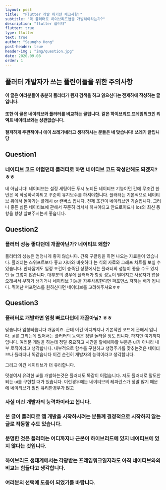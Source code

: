 ```yaml
---
layout: post
title:  "Flutter 개발 하기전 체크사항!"
subtitle: "꼭 플러터로 하이브리드앱을 개발해야하는가?"
description: "flutter 플러터"
flutter: true
type: flutter
text: true
author: "Seungho Hong"
post-header: true
header-img : "img/question.jpg"
date: 2020.09.08
order: 1
---
```




## 플러터 개발자가 쓰는 플린이들을 위한 주의사항

#### 이 글은 여러분들이 충분히 플러터가 뭔지 검색을 하고 읽으신다는 전제하에 작성하는 글입니다.
#### 또한 이 글은 네이티브와 플러터를 비교하는 글입니다. 같은 하이브리드 프레임워크인 리엑트 네이티브와는 상관없습니다.
#### 철저하게 주관적이니 에이 쓰레기네라고 생각하시는 분들은 네 맞습니다! 쓰레기 글입니당

## Question1

### 네이티브 코드 어렵던데 플러터로 하면 네이티브 코드 작성안해도 되겠지?ㅎㅎ
 네 아닙니다! 네이티브는 설정 세팅이든 푸시 노티든 네이티브 기능이던 간에 무조건 한번은 꼭 작성하셔야되고 꾸준히 유지보수를 하셔야합니다. 
 플러터는 기본적으로 네이티브 위에서 돌아가는 플래시 or 캔버스 입니다. 전제 조건이 네이티브인 기술입니다. 
 그러니 좋든 싫든 네이티브에 관해서 꾸준히 리서치 하셔야되고 안드로이드나 ios의 최신 동향을 항상 살펴주시는게 좋습니다.



## Question2

### 플러터 성능 좋다던데 개꿀아닌가? 네이티브 왜함?
 플러터의 성능은 엄청나게 좋지 않습니다. 간혹 구글링을 하면 나오는 자료들이 있습니다. 
 플러터는 스위프트보다 좋고 자바와 비슷하다 는 식의 자료와 그래프 차트를 보실 수 있습니다. 
 안타깝게도 일정 조건이 충족된 상황에서는 플러터의 성능이 좋을 수도 있지만 늘 그렇지 않습니다.
 대부분의 경우에 플러터가 항상 성능이 떨어지고 사용자가 앱을 오래써서 부하가 생기거나 네이티브 기능을 자주사용한다면 퍼포먼스 저하는 배가 됩니다. 
 뛰어난 퍼포먼스를 원하신다면 네이티브를 고려해주셔요ㅎㅎ


 
## Question3

### 플러터로 개발하면 엄청 빠르다던데 개꿀아님? ㅎㅎ
맞습니다 엄청빠릅니다 개꿀이죠. 근데 이건 어디까지나 기본적인 코드에 관해서 입니다.
ui를 그리는데 있어서는 플러터의 능력은 정말 놀라울 정도 입니다. 하지만 여기까지 입니다. 
여러분 개발을 하는데 정말 중요하고 시간을 할애해야할 부분은 ui가 아니라 내부 로직이라고 생각합니다. 
내부적으로 함수를 구현하고 생명주기를 맞추는것은 네이티브나 플러터나 똑같습니다 이건 순전히 개발자의 능력이라고 생각합니다. 

그리고 이건 네이티브가 더 유리합니다. 

덧붙여서 유려한 ui를 개발하는것은 플러터도 똑같이 어렵습니다. 저도 플러터로 말도안되는 ui를 구현할 때가 있습니다. 
이런경우에는 네이티브의 레퍼런스가 정말 많기 때문에 네이티브가 훨씬 유리한경우가 많고 

### 사실 이건 개발자의 능력차이라고 봅니다.



### 본 글이 플러터로 앱 개발을 시작하시려는 분들께 결정적으로 시작하지 않는 글로 작동할 수도 있습니다.
### 분명한 것은 플러터는 어디까지나 근본이 하이브리드에 있지 네이티브에 있지 않다는 것입니다.
### 하이브리드 생태계에서는 각광받는 프레임워크일지라도 아직 네이티브와의 비교는 힘들다고 생각합니다. 
### 여러분의 선택에 도움이 되었기를 바랍니다.